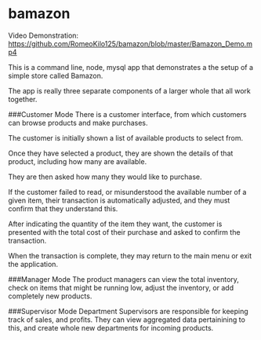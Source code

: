 # bamazon

Video Demonstration: https://github.com/RomeoKilo125/bamazon/blob/master/Bamazon_Demo.mp4

This is a command line, node, mysql app that demonstrates a the setup of a simple store called Bamazon.

The app is really three separate components of a larger whole that all work together.


###Customer Mode
There is a customer interface, from which customers can browse products and make purchases.

The customer is initially shown a list of available products to select from.

Once they have selected a product, they are shown the details of that product, including how many are available.

They are then asked how many they would like to purchase.

If the customer failed to read, or misunderstood the available number of a given item, their transaction is automatically adjusted, and they must confirm that they understand this.

After indicating the quantity of the item they want, the customer is presented with the total cost of their purchase and asked to confirm the transaction.

When the transaction is complete, they may return to the main menu or exit the application.

###Manager Mode
The product managers can view the total inventory, check on items that might be running low, adjust the inventory, or add completely new products.

###Supervisor Mode
Department Supervisors are responsible for keeping track of sales, and profits. They can view aggregated data pertainining to this, and create whole new departments for incoming products.
